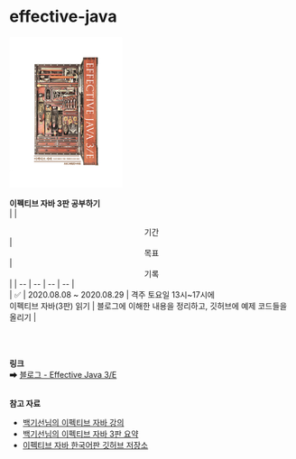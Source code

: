 # effective-java
<img src=".\effective_java.jpg" alt="effective java" />

**이펙티브 자바 3판 공부하기**  
| | <center>기간</center> | <center>목표</center> | <center>기록</center> |
| -- | -- | -- | -- |  
| ✅ | 2020.08.08 ~ 2020.08.29 | 격주 토요일 13시~17시에 </br>이펙티브 자바(3판) 읽기 | 블로그에 이해한 내용을 정리하고, 깃허브에 예제 코드들을 올리기 |  


<br/>
<br/>

**링크**  
➡ [블로그 - Effective Java 3/E](https://parkgaebung.tistory.com/category/%EA%B8%B0%EC%88%A0%20%EC%84%9C%EC%A0%81/Effective%20Java%203%E2%88%95E)
<br/>
<br/>

**참고 자료**
- [백기선님의 이펙티브 자바 강의](http://bit.ly/2Lu4BGi)
- [백기선님의 이펙티브 자바 3판 요약](https://github.com/keesun/study/tree/master/effective-java)
- [이펙티브 자바 한국어판 깃허브 저장소](https://git.io/fAm6s)

